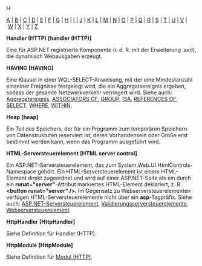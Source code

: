 <div class="topic" xmlns:mtps="http://msdn2.microsoft.com/mtps" xmlns="http://www.w3.org/1999/xhtml">
  <link type="text/css" rel="Stylesheet" href="..\branding1.css" />
  <div class="title" xmlns:asp="http://msdn2.microsoft.com/asp">H<!----></div>
  <!--Content type: DocStudio. Transform: devdiv2mtps.xslt.-->
  <div id="mainSection"> <div id="mainBody">  <p /> <p> <a class="mtps-external-link" href="../7k60b9ww_de-de_vs.80/7k60b9ww.md">A</a> | <a class="mtps-external-link" href="../b85sw2k8_de-de_vs.80/b85sw2k8.md">B</a> | <a class="mtps-external-link" href="../ea8964x0_de-de_vs.80/ea8964x0.md">C</a> | <a class="mtps-external-link" href="../0skzec74_de-de_vs.80/0skzec74.md">D</a> | <a class="mtps-external-link" href="../t64fd4ef_de-de_vs.80/t64fd4ef.md">E</a> | <a class="mtps-external-link" href="../44kt76b4_de-de_vs.80/44kt76b4.md">F</a> | <a class="mtps-external-link" href="../exx57whb_de-de_vs.80/exx57whb.md">G</a> | <a href="#cpgloh">H</a> | <a class="mtps-external-link" href="../6k49dddk_de-de_vs.80/6k49dddk.md">I</a> | <a class="mtps-external-link" href="../f9dds3k7_de-de_vs.80/f9dds3k7.md">J</a> | <a class="mtps-external-link" href="../ms229690_de-de_vs.80/ms229690.md">K</a> | <a class="mtps-external-link" href="../1kxda69d_de-de_vs.80/1kxda69d.md">L</a> | <a class="mtps-external-link" href="../7a753yk6_de-de_vs.80/7a753yk6.md">M</a> | <a class="mtps-external-link" href="../z7ds3w5t_de-de_vs.80/z7ds3w5t.md">N</a> | <a class="mtps-external-link" href="../ms229695_de-de_vs.80/ms229695.md">O</a> | <a class="mtps-external-link" href="../k908yeh7_de-de_vs.80/k908yeh7.md">P</a> | <a class="mtps-external-link" href="../ms229702_de-de_vs.80/ms229702.md">Q</a> | <a class="mtps-external-link" href="../2sw99y1z_de-de_vs.80/2sw99y1z.md">R</a> | <a class="mtps-external-link" href="../c83eyewf_de-de_vs.80/c83eyewf.md">S</a> | <a class="mtps-external-link" href="../38ek7zet_de-de_vs.80/38ek7zet.md">T</a> | <a class="mtps-external-link" href="../ece0ts45_de-de_vs.80/ece0ts45.md">U</a> | <a class="mtps-external-link" href="../tefc2tz1_de-de_vs.80/tefc2tz1.md">V</a> | <a class="mtps-external-link" href="../hd402x97_de-de_vs.80/hd402x97.md">W</a> | <a class="mtps-external-link" href="../49ck9awf_de-de_vs.80/49ck9awf.md">X</a> | <a class="mtps-external-link" href="../ms229692_de-de_vs.80/ms229692.md">Y</a> | <a class="mtps-external-link" href="../ms229698_de-de_vs.80/ms229698.md">Z</a> </p> <div id="sectionSection0" class="seeAlsoNoToggleSection"> <p> <b>Handler (HTTP)</b> <b>[handler (HTTP)]</b> </p> <p>Eine für ASP.NET registrierte Komponente (i. d. R. mit der Erweiterung .axd), die dynamisch Webausgaben erzeugt.</p> <p> <b>HAVING </b> <b>[HAVING]</b> </p> <p>Eine Klausel in einer WQL-SELECT-Anweisung, mit der eine Mindestanzahl einzelner Ereignisse festgelegt wird, die ein Aggregatsereignis ergeben, sodass der gesamte Netzwerkverkehr verringert wird. Siehe auch: <a class="mtps-external-link" href="../7k60b9ww_de-de_vs.80/7k60b9ww.md">Aggregatereignis</a>, <a class="mtps-external-link" href="../7k60b9ww_de-de_vs.80/7k60b9ww.md">ASSOCIATORS OF</a>, <a class="mtps-external-link" href="../exx57whb_de-de_vs.80/exx57whb.md">GROUP</a>, <a class="mtps-external-link" href="../6k49dddk_de-de_vs.80/6k49dddk.md">ISA</a>, <a class="mtps-external-link" href="../2sw99y1z_de-de_vs.80/2sw99y1z.md">REFERENCES OF</a>, <a class="mtps-external-link" href="../c83eyewf_de-de_vs.80/c83eyewf.md">SELECT</a>, <a class="mtps-external-link" href="../hd402x97_de-de_vs.80/hd402x97.md">WHERE</a>, <a class="mtps-external-link" href="../hd402x97_de-de_vs.80/hd402x97.md">WITHIN</a>.</p> <p> <b>Heap</b> <b>[heap]</b> </p> <p>Ein Teil des Speichers, der für ein Programm zum temporären Speichern von Datenstrukturen reserviert ist, deren Vorhandensein oder Größe erst bestimmt werden kann, wenn das Programm ausgeführt wird.</p> <p> <b>HTML-Serversteuerelement</b> <b>[HTML server control]</b> </p> <p>Ein ASP.NET-Serversteuerelement, das zum System.Web.UI.HtmlControls-Namespace gehört. Ein HTML-Serversteuerelement ist einem HTML-Element direkt zugeordnet und wird auf einer ASP.NET-Seite als ein durch ein <b>runat="server"</b>-Attribut markiertes HTML-Element deklariert, z. B. <b>&lt;button runat="server" /&gt;</b>. Im Gegensatz zu Webserversteuerelementen verfügen HTML-Serversteuerelemente nicht über ein <b>asp</b>-Tagpräfix. Siehe auch: <a class="mtps-external-link" href="../7k60b9ww_de-de_vs.80/7k60b9ww.md">ASP.NET-Serversteuerelement</a>, <a class="mtps-external-link" href="../tefc2tz1_de-de_vs.80/tefc2tz1.md">Validierungsserversteuerelemente</a>, <a class="mtps-external-link" href="../hd402x97_de-de_vs.80/hd402x97.md">Webserversteuerelement</a>.</p> <p> <b>HttpHandler</b> <b>[HttpHandler]</b> </p> <p>Siehe Definition für Handler (HTTP).</p> <p> <b>HttpModule</b> <b>[HttpModule]</b> </p> <p>Siehe Definition für <a class="mtps-external-link" href="../7a753yk6_de-de_vs.80/7a753yk6.md">Modul (HTTP)</a>.</p> </div></div>  </div>
</div>